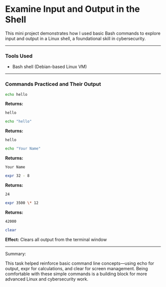 # Examine Input and Output in the Shell

This mini project demonstrates how I used basic Bash commands to explore input and output in a Linux shell, a foundational skill in cybersecurity.

---

### Tools Used

- Bash shell (Debian-based Linux VM)

---

### Commands Practiced and Their Output

```bash
echo hello
```
**Returns:**
```
hello
```

```bash
echo "hello"
```
**Returns:**
```
hello
```

```bash
echo "Your Name"
```
**Returns:**
```
Your Name
```

```bash
expr 32 - 8
```
**Returns:**
```
24
```

```bash
expr 3500 \* 12
```
**Returns:**
```
42000
```

```bash
clear
```
**Effect:** Clears all output from the terminal window

---

Summary:

This task helped reinforce basic command line concepts—using echo for output, expr for calculations, and clear for screen management. Being comfortable with these simple commands is a building block for more advanced Linux and cybersecurity work.
